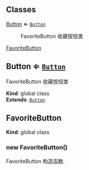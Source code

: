 ## Classes

<dl>
<dt><a href="#Button">Button</a> ⇐ <code><a href="#Button">Button</a></code></dt>
<dd><p>FavoriteButton 收藏按钮类</p>
</dd>
<dt><a href="#FavoriteButton">FavoriteButton</a></dt>
<dd></dd>
</dl>

<a name="Button"></a>

## Button ⇐ [<code>Button</code>](#Button)
FavoriteButton 收藏按钮类

**Kind**: global class  
**Extends**: [<code>Button</code>](#Button)  
<a name="FavoriteButton"></a>

## FavoriteButton
**Kind**: global class  
<a name="new_FavoriteButton_new"></a>

### new FavoriteButton()
FavoriteButton 构造函数.

